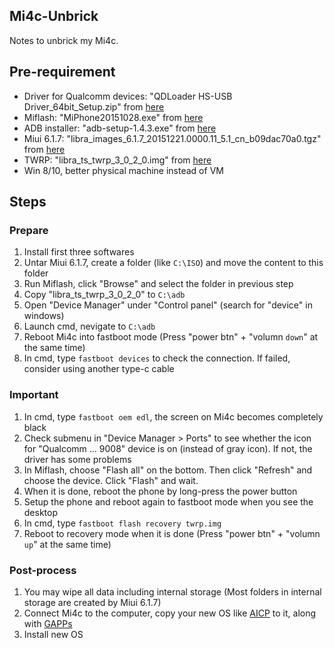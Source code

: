## Mi4c-Unbrick
Notes to unbrick my Mi4c.

## Pre-requirement
 - Driver for Qualcomm devices: "QDLoader HS-USB Driver_64bit_Setup.zip" from [here](https://androidfilehost.com/?fid=24459283995295983)
 - Miflash: "MiPhone20151028.exe" from [here](http://en.miui.com/thread-150494-1-1.html)
 - ADB installer: "adb-setup-1.4.3.exe" from [here](https://forum.xda-developers.com/showthread.php?p=48915118#post48915118)
 - Miui 6.1.7: "libra_images_6.1.7_20151221.0000.11_5.1_cn_b09dac70a0.tgz" from [here](https://forum.xda-developers.com/mi-4c/general/guide-unlocking-mi4c-bl-verification-t3336779)
 - TWRP: "libra_ts_twrp_3_0_2_0.img" from [here](http://www.teamsuperluminal.org/download/libra_ts_twrp_3_0_2_0-img/)
 - Win 8/10,  better physical machine instead of VM
 
## Steps
### Prepare
1. Install first three softwares
2. Untar Miui 6.1.7, create a folder (like ```C:\ISO```) and move the content to this folder
2. Run Miflash, click "Browse" and select the folder in previous step
2. Copy "libra_ts_twrp_3_0_2_0" to ```C:\adb```
2. Open "Device Manager" under "Control panel" (search for "device" in windows)
3. Launch cmd, nevigate to ```C:\adb```
4. Reboot Mi4c into fastboot mode (Press "power btn" + "volumn `down`" at the same time)
5. In cmd, type ```fastboot devices``` to check the connection. If failed, consider using another type-c cable

### Important
1. In cmd, type ```fastboot oem edl```, the screen on Mi4c becomes completely black
2. Check submenu in "Device Manager > Ports" to see whether the icon for "Qualcomm ... 9008" device is on (instead of gray icon). If not, the driver has some problems
4. In Miflash, choose "Flash all" on the bottom. Then click "Refresh" and choose the device. Click "Flash" and wait.
5. When it is done, reboot the phone by long-press the power button
6. Setup the phone and reboot again to fastboot mode when you see the desktop
7. In cmd, type ```fastboot flash recovery twrp.img```
8. Reboot to recovery mode when it is done (Press "power btn" + "volumn `up`" at the same time)

### Post-process
1. You may wipe all data including internal storage (Most folders in internal storage are created by Miui 6.1.7)
2. Connect Mi4c to the computer, copy your new OS like [AICP](https://forum.xda-developers.com/mi-4c/development/official-aicp-12-1-nightlies-t3566731) to it, along with [GAPPs](http://opengapps.org/)
3. Install new OS
